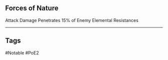 ## Forces of Nature
Attack Damage Penetrates 15% of Enemy Elemental Resistances

---
## Tags
#Notable
#PoE2
